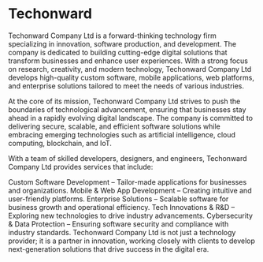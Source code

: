 # Techonward
Techonward Company Ltd is a forward-thinking technology firm specializing in innovation, software production, and development. The company is dedicated to building cutting-edge digital solutions that transform businesses and enhance user experiences. With a strong focus on research, creativity, and modern technology, Techonward Company Ltd develops high-quality custom software, mobile applications, web platforms, and enterprise solutions tailored to meet the needs of various industries.

At the core of its mission, Techonward Company Ltd strives to push the boundaries of technological advancement, ensuring that businesses stay ahead in a rapidly evolving digital landscape. The company is committed to delivering secure, scalable, and efficient software solutions while embracing emerging technologies such as artificial intelligence, cloud computing, blockchain, and IoT.

With a team of skilled developers, designers, and engineers, Techonward Company Ltd provides services that include:

Custom Software Development – Tailor-made applications for businesses and organizations.
Mobile & Web App Development – Creating intuitive and user-friendly platforms.
Enterprise Solutions – Scalable software for business growth and operational efficiency.
Tech Innovations & R&D – Exploring new technologies to drive industry advancements.
Cybersecurity & Data Protection – Ensuring software security and compliance with industry standards.
Techonward Company Ltd is not just a technology provider; it is a partner in innovation, working closely with clients to develop next-generation solutions that drive success in the digital era.
